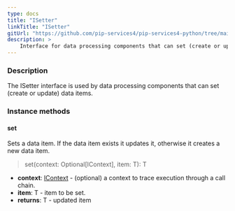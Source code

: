 ```yaml
---
type: docs
title: "ISetter"
linkTitle: "ISetter"
gitUrl: "https://github.com/pip-services4/pip-services4-python/tree/main/pip-services4-persistence-python"
description: >
    Interface for data processing components that can set (create or update) data items.
---
```


### Description

The ISetter interface is used by data processing components that can set (create or update) data items.

### Instance methods

#### set
Sets a data item. If the data item exists it updates it, otherwise it creates a new data item.

> set(context: Optional[IContext], item: T): T

- **context**: [IContext](../../../components/context/icontext) - (optional) a context to trace execution through a call chain.
- **item**: T - item to be set.
- **returns**: T - updated item

